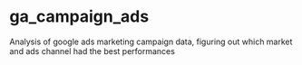 # ga_campaign_ads
Analysis of google ads marketing campaign data, figuring out which market and ads channel had the best performances


